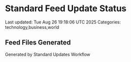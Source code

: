 # Standard Feed Update Status
Last updated: Tue Aug 26 19:18:06 UTC 2025
Categories: technology,business,world

## Feed Files Generated

Generated by Standard Updates Workflow
